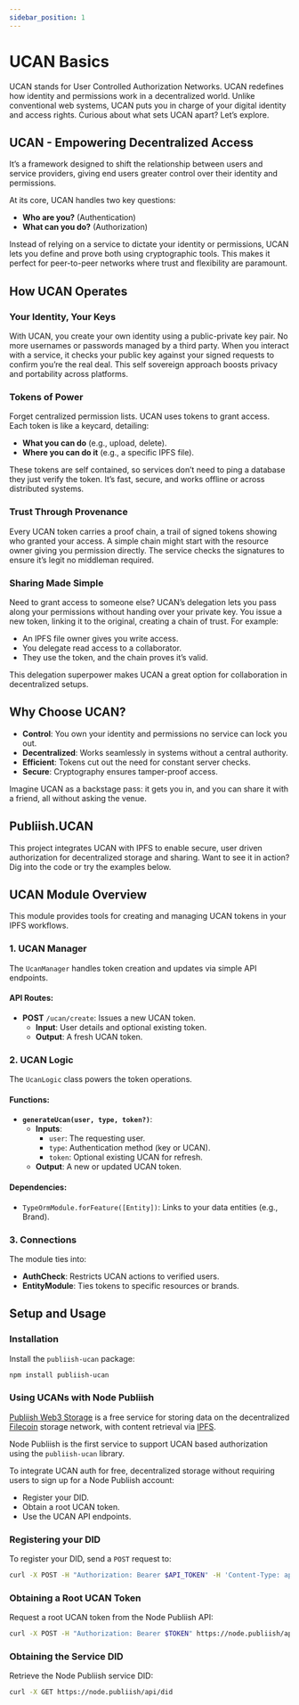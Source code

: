 ```yaml
---
sidebar_position: 1
---
```


# UCAN Basics

UCAN stands for User Controlled Authorization Networks. UCAN redefines how identity and permissions work in a decentralized world. Unlike conventional web systems, UCAN puts you in charge of your digital identity and access rights. Curious about what sets UCAN apart? Let’s explore.

## UCAN - Empowering Decentralized Access

It’s a framework designed to shift the relationship between users and service providers, giving end users greater control over their identity and permissions.

At its core, UCAN handles two key questions:

- **Who are you?** (Authentication)
- **What can you do?** (Authorization)

Instead of relying on a service to dictate your identity or permissions, UCAN lets you define and prove both using cryptographic tools. This makes it perfect for peer-to-peer networks where trust and flexibility are paramount.

## How UCAN Operates

### Your Identity, Your Keys

With UCAN, you create your own identity using a public-private key pair. No more usernames or passwords managed by a third party. When you interact with a service, it checks your public key against your signed requests to confirm you’re the real deal. This self sovereign approach boosts privacy and portability across platforms.

### Tokens of Power

Forget centralized permission lists. UCAN uses tokens to grant access. Each token is like a keycard, detailing:

- **What you can do** (e.g., upload, delete).
- **Where you can do it** (e.g., a specific IPFS file).

These tokens are self contained, so services don’t need to ping a database they just verify the token. It’s fast, secure, and works offline or across distributed systems.

### Trust Through Provenance

Every UCAN token carries a proof chain, a trail of signed tokens showing who granted your access. A simple chain might start with the resource owner giving you permission directly. The service checks the signatures to ensure it’s legit no middleman required.

### Sharing Made Simple

Need to grant access to someone else? UCAN’s delegation lets you pass along your permissions without handing over your private key. You issue a new token, linking it to the original, creating a chain of trust. For example:

- An IPFS file owner gives you write access.
- You delegate read access to a collaborator.
- They use the token, and the chain proves it’s valid.

This delegation superpower makes UCAN a great option for collaboration in decentralized setups.

## Why Choose UCAN?

- **Control**: You own your identity and permissions no service can lock you out.
- **Decentralized**: Works seamlessly in systems without a central authority.
- **Efficient**: Tokens cut out the need for constant server checks.
- **Secure**: Cryptography ensures tamper-proof access.

Imagine UCAN as a backstage pass: it gets you in, and you can share it with a friend, all without asking the venue.

## Publiish.UCAN

This project integrates UCAN with IPFS to enable secure, user driven authorization for decentralized storage and sharing. Want to see it in action? Dig into the code or try the examples below.

## UCAN Module Overview

This module provides tools for creating and managing UCAN tokens in your IPFS workflows.

### 1. UCAN Manager

The `UcanManager` handles token creation and updates via simple API endpoints.

#### API Routes:

- **POST** `/ucan/create`: Issues a new UCAN token.
  - **Input**: User details and optional existing token.
  - **Output**: A fresh UCAN token.

### 2. UCAN Logic

The `UcanLogic` class powers the token operations.

#### Functions:

- **`generateUcan(user, type, token?)`**:
  - **Inputs**:
    - `user`: The requesting user.
    - `type`: Authentication method (key or UCAN).
    - `token`: Optional existing UCAN for refresh.
  - **Output**: A new or updated UCAN token.

#### Dependencies:

- `TypeOrmModule.forFeature([Entity])`: Links to your data entities (e.g., Brand).

### 3. Connections

The module ties into:

- **AuthCheck**: Restricts UCAN actions to verified users.
- **EntityModule**: Ties tokens to specific resources or brands.

## Setup and Usage

### Installation

Install the `publiish-ucan` package:

```bash
npm install publiish-ucan
```

### Using UCANs with Node Publiish

[Publiish Web3 Storage](https://publiish.io/) is a free service for storing data on the decentralized [Filecoin](https://filecoin.io) storage network, with content retrieval via [IPFS](https://ipfs.io).

Node Publiish is the first service to support UCAN based authorization using the `publiish-ucan` library.

To integrate UCAN auth for free, decentralized storage without requiring users to sign up for a Node Publiish account:

- Register your DID.
- Obtain a root UCAN token.
- Use the UCAN API endpoints.

### Registering your DID

To register your DID, send a `POST` request to:

```bash
curl -X POST -H "Authorization: Bearer $API_TOKEN" -H 'Content-Type: application/json' --data '{"did": "$DID"}' https://node.publiish/api/brands/did
```

### Obtaining a Root UCAN Token

Request a root UCAN token from the Node Publiish API:

```bash
curl -X POST -H "Authorization: Bearer $TOKEN" https://node.publiish/api/ucan/token
```

### Obtaining the Service DID

Retrieve the Node Publiish service DID:

```bash
curl -X GET https://node.publiish/api/did
```